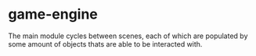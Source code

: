 # game-engine

The main module cycles between scenes, each of which are populated by some amount of objects thats are able to be interacted with. 
